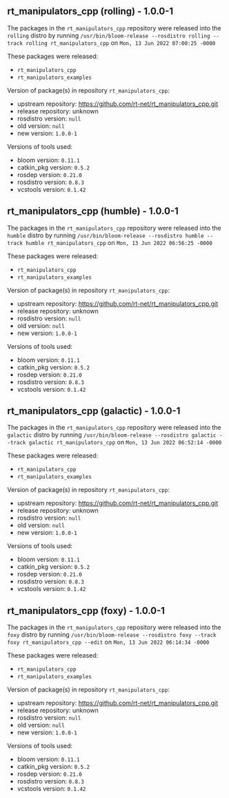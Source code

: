 ## rt_manipulators_cpp (rolling) - 1.0.0-1

The packages in the `rt_manipulators_cpp` repository were released into the `rolling` distro by running `/usr/bin/bloom-release --rosdistro rolling --track rolling rt_manipulators_cpp` on `Mon, 13 Jun 2022 07:00:25 -0000`

These packages were released:
- `rt_manipulators_cpp`
- `rt_manipulators_examples`

Version of package(s) in repository `rt_manipulators_cpp`:

- upstream repository: https://github.com/rt-net/rt_manipulators_cpp.git
- release repository: unknown
- rosdistro version: `null`
- old version: `null`
- new version: `1.0.0-1`

Versions of tools used:

- bloom version: `0.11.1`
- catkin_pkg version: `0.5.2`
- rosdep version: `0.21.0`
- rosdistro version: `0.8.3`
- vcstools version: `0.1.42`


## rt_manipulators_cpp (humble) - 1.0.0-1

The packages in the `rt_manipulators_cpp` repository were released into the `humble` distro by running `/usr/bin/bloom-release --rosdistro humble --track humble rt_manipulators_cpp` on `Mon, 13 Jun 2022 06:56:25 -0000`

These packages were released:
- `rt_manipulators_cpp`
- `rt_manipulators_examples`

Version of package(s) in repository `rt_manipulators_cpp`:

- upstream repository: https://github.com/rt-net/rt_manipulators_cpp.git
- release repository: unknown
- rosdistro version: `null`
- old version: `null`
- new version: `1.0.0-1`

Versions of tools used:

- bloom version: `0.11.1`
- catkin_pkg version: `0.5.2`
- rosdep version: `0.21.0`
- rosdistro version: `0.8.3`
- vcstools version: `0.1.42`


## rt_manipulators_cpp (galactic) - 1.0.0-1

The packages in the `rt_manipulators_cpp` repository were released into the `galactic` distro by running `/usr/bin/bloom-release --rosdistro galactic --track galactic rt_manipulators_cpp` on `Mon, 13 Jun 2022 06:52:14 -0000`

These packages were released:
- `rt_manipulators_cpp`
- `rt_manipulators_examples`

Version of package(s) in repository `rt_manipulators_cpp`:

- upstream repository: https://github.com/rt-net/rt_manipulators_cpp.git
- release repository: unknown
- rosdistro version: `null`
- old version: `null`
- new version: `1.0.0-1`

Versions of tools used:

- bloom version: `0.11.1`
- catkin_pkg version: `0.5.2`
- rosdep version: `0.21.0`
- rosdistro version: `0.8.3`
- vcstools version: `0.1.42`


## rt_manipulators_cpp (foxy) - 1.0.0-1

The packages in the `rt_manipulators_cpp` repository were released into the `foxy` distro by running `/usr/bin/bloom-release --rosdistro foxy --track foxy rt_manipulators_cpp --edit` on `Mon, 13 Jun 2022 06:14:34 -0000`

These packages were released:
- `rt_manipulators_cpp`
- `rt_manipulators_examples`

Version of package(s) in repository `rt_manipulators_cpp`:

- upstream repository: https://github.com/rt-net/rt_manipulators_cpp.git
- release repository: unknown
- rosdistro version: `null`
- old version: `null`
- new version: `1.0.0-1`

Versions of tools used:

- bloom version: `0.11.1`
- catkin_pkg version: `0.5.2`
- rosdep version: `0.21.0`
- rosdistro version: `0.8.3`
- vcstools version: `0.1.42`


